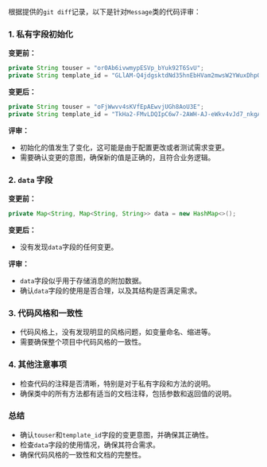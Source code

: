 根据提供的`git diff`记录，以下是针对`Message`类的代码评审：

### 1. 私有字段初始化

**变更前：**
```java
private String touser = "or0Ab6ivwmypESVp_bYuk92T6SvU";
private String template_id = "GLlAM-Q4jdgsktdNd35hnEbHVam2mwsW2YWuxDhpQkU";
```

**变更后：**
```java
private String touser = "oFjWwvv4sKVfEpAEwvjUGh8AoU3E";
private String template_id = "TkHa2-FMvLDQIpC6w7-2AWH-AJ-eWkv4vJd7_nkgAf8";
```

**评审：**
- 初始化的值发生了变化，这可能是由于配置更改或者测试需求变更。
- 需要确认变更的意图，确保新的值是正确的，且符合业务逻辑。

### 2. `data` 字段

**变更前：**
```java
private Map<String, Map<String, String>> data = new HashMap<>();
```

**变更后：**
- 没有发现`data`字段的任何变更。

**评审：**
- `data`字段似乎用于存储消息的附加数据。
- 确认`data`字段的使用是否合理，以及其结构是否满足需求。

### 3. 代码风格和一致性

- 代码风格上，没有发现明显的风格问题，如变量命名、缩进等。
- 需要确保整个项目中代码风格的一致性。

### 4. 其他注意事项

- 检查代码的注释是否清晰，特别是对于私有字段和方法的说明。
- 确保类中的所有方法都有适当的文档注释，包括参数和返回值的说明。

### 总结

- 确认`touser`和`template_id`字段的变更意图，并确保其正确性。
- 检查`data`字段的使用情况，确保其符合需求。
- 确保代码风格的一致性和文档的完整性。